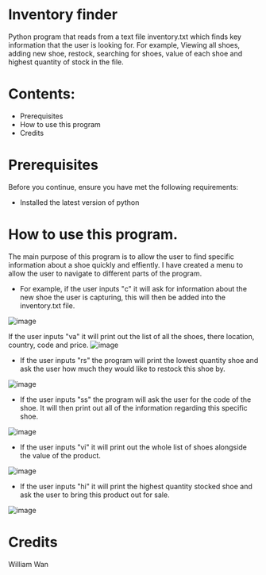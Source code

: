# Inventory finder 

Python program that reads from a text file inventory.txt which finds key information that the user is looking for. For example, Viewing all shoes, adding new shoe, restock, searching for shoes, value of each shoe and highest quantity of stock in the file. 

# Contents:
* Prerequisites  
* How to use this program 
* Credits 


# Prerequisites
Before you continue, ensure you have met the following requirements:
* Installed the latest version of python

# How to use this program. 
The main purpose of this program is to allow the user to find specific information about a shoe quickly and effiently. I have created a menu to allow the user to navigate to different parts of the program.

* For example, if the user inputs "c" it will ask for information about the new shoe the user is capturing, this will then be added into the inventory.txt file.

![image](https://user-images.githubusercontent.com/122927183/214085702-bc392784-dc94-4037-a386-067dee2ed5b3.png)

If the user inputs "va" it will print out the list of all the shoes, there location, country, code and price. 
![image](https://user-images.githubusercontent.com/122927183/214086638-29510de0-cd08-4f2f-8fe5-3fd6de1fbddb.png)

* If the user inputs "rs" the program will print the lowest quantity shoe and ask the user how much they would like to restock this shoe by. 


![image](https://user-images.githubusercontent.com/122927183/214088039-ab2b2fa1-790e-4afc-be5f-db131bfb47a9.png)

* If the user inputs "ss" the program will ask the user for the code of the shoe. It will then print out all of the information regarding this specific shoe. 

![image](https://user-images.githubusercontent.com/122927183/214088566-fb37088c-2cef-4600-ba5d-03655af64521.png)


* If the user inputs "vi" it will print out the whole list of shoes alongside the value of the product.

![image](https://user-images.githubusercontent.com/122927183/214088828-d69b1efe-d221-43d5-952f-58f6dfaa5cb4.png)
 

* If the user inputs "hi" it will print the highest quantity stocked shoe and ask the user to bring this product out for sale. 

![image](https://user-images.githubusercontent.com/122927183/214088931-8f0a7055-3a29-4333-9276-3eb976b99202.png)



# Credits 
William Wan 
